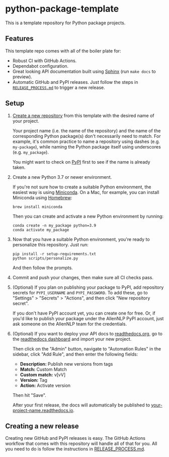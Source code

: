 # python-package-template

This is a template repository for Python package projects.

## Features

This template repo comes with all of the boiler plate for:

- Robust CI with GitHub Actions.
- Dependabot configuration.
- Great looking API documentation built using [Sphinx](https://www.sphinx-doc.org/en/master/) (run `make docs` to preview).
- Automatic GitHub and PyPI releases. Just follow the steps in [`RELEASE_PROCESS.md`](./RELEASE_PROCESS.md) to trigger a new release.

## Setup

1. [Create a new repository](https://github.com/allenai/python-package-template/generate) from this template with the desired name of your project.

    Your project name (i.e. the name of the repository) and the name of the corresponding Python package(s) don't necessarily need to match. For example, it's common practice to name a repository using dashes (e.g. `my-package`), while naming the Python package itself using underscores (e.g. `my_package`).

    You might want to check on [PyPI](https://pypi.org/) first to see if the name is already taken.

2. Create a new Python 3.7 or newer environment.

    If you're not sure how to create a suitable Python environment, the easiest way is using [Miniconda](https://docs.conda.io/en/latest/miniconda.html). On a Mac, for example, you can install Miniconda using [Homebrew](https://brew.sh/):

    ```
    brew install miniconda
    ```

    Then you can create and activate a new Python environment by running:

    ```
    conda create -n my_package python=3.9
    conda activate my_package
    ```

3. Now that you have a suitable Python environment, you're ready to personalize this repository. Just run:

    ```
    pip install -r setup-requirements.txt
    python scripts/personalize.py
    ```

    And then follow the prompts.

4. Commit and push your changes, then make sure all CI checks pass.

5. (Optional) If you plan on publishing your package to PyPI, add repository secrets for `PYPI_USERNAME` and `PYPI_PASSWORD`. To add these, go to "Settings" > "Secrets" > "Actions", and then click "New repository secret".

    If you don't have PyPI account yet, you can create one for free. Or, if you'd like to publish your package under the AllenNLP PyPI account, just ask someone on the AllenNLP team for the credentials.

6. (Optional) If you want to deploy your API docs to [readthedocs.org](https://readthedocs.org), go to the [readthedocs dashboard](https://readthedocs.org/dashboard/import/?) and import your new project.

    Then click on the "Admin" button, navigate to "Automation Rules" in the sidebar, click "Add Rule", and then enter the following fields:

    - **Description:** Publish new versions from tags
    - **Match:** Custom Match
    - **Custom match:** v[vV]
    - **Version:** Tag
    - **Action:** Activate version

    Then hit "Save".

    After your first release, the docs will automatically be published to [your-project-name.readthedocs.io](https://your-project-name.readthedocs.io/).

## Creating a new release

Creating new GitHub and PyPI releases is easy. The GitHub Actions workflow that comes with this repository will handle all of that for you.
All you need to do is follow the instructions in [RELEASE_PROCESS.md](./RELEASE_PROCESS.md).
